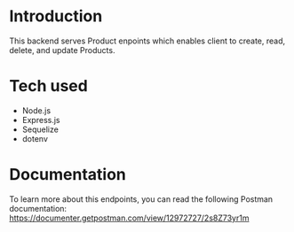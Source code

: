 # Introduction
This backend serves Product enpoints which enables client to create, read, delete, and update Products.

# Tech used
- Node.js
- Express.js
- Sequelize
- dotenv


# Documentation
To learn more about this endpoints, you can read the following Postman documentation: https://documenter.getpostman.com/view/12972727/2s8Z73yr1m

